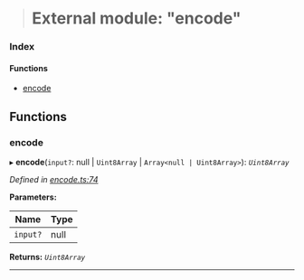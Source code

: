 > # External module: "encode"

### Index

#### Functions

* [encode](_encode_.md#encode)

## Functions

###  encode

▸ **encode**(`input?`: null | `Uint8Array` | `Array<null | Uint8Array>`): *`Uint8Array`*

*Defined in [encode.ts:74](url)*

**Parameters:**

Name | Type |
------ | ------ |
`input?` | null | `Uint8Array` | `Array<null | Uint8Array>` |

**Returns:** *`Uint8Array`*

___